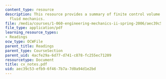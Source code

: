 ```yaml
---
content_type: resource
description: This resource provides a summary of finite control volume analysis in
  fluid mechanics.
file: /media/courses/1-060-engineering-mechanics-ii-spring-2006/aec39c53efb96f467b7a7d0a94d1e2bd_cv_notes.pdf
file_type: application/pdf
learning_resource_types:
- Readings
ocw_type: OCWFile
parent_title: Readings
parent_type: CourseSection
parent_uid: 4acfe29a-6d77-d741-c878-fc255ec71209
resourcetype: Document
title: cv_notes.pdf
uid: aec39c53-efb9-6f46-7b7a-7d0a94d1e2bd
---
```

